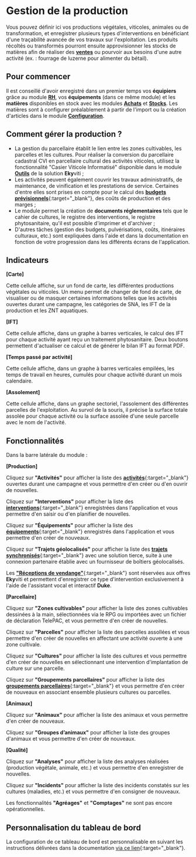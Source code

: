 # Gestion de la production 

Vous pouvez définir ici vos productions végétales, viticoles, animales ou de transformation, et enregistrer plusieurs types d'interventions en bénéficiant d'une traçabilité avancée de vos travaux sur l'exploitation. Les produits récoltés ou transformés pourront ensuite approvisionner les stocks de matières afin de réaliser des [**ventes**](/backend/dashboards/sales) ou pourvoir aux besoins d'une autre activité (ex.&nbsp;: fourrage de luzerne pour alimenter du bétail).

## Pour commencer 

Il est conseillé d'avoir enregistré dans un premier temps vos **équipiers** grâce au module [**RH**](/backend/dashboards/humans), vos **équipements** (dans ce même module) et les **matières** disponibles en stock avec les modules [**Achats**](/backend/dashboards/purchases) et [**Stocks**](/backend/dashboards/stocks). Les matières sont à configurer préalablement à partir de l'import ou la création d'articles dans le module [**Configuration**](/backend/dashboards/settings).

## Comment gérer la production ?

* La gestion du parcellaire établit le lien entre les zones cultivables, les parcelles et les cultures. Pour réaliser la conversion du parcellaire cadastral CVI en parcellaire cultural des activités viticoles, utilisez la fonctionnalité "Casier Viticole Informatisé" disponible dans le module [**Outils**](/backend/dashboards/tools) de la solution **Eky**viti&nbsp;;
* Les activités peuvent également couvrir les travaux administratifs, de maintenance, de vinification et les prestations de service. Certaines d'entre elles sont prises en compte pour le calcul des [**budgets prévisionnels**](https://doc.ekylibre.com/v2/fr/performance/#budgets){:target="_blank"}, des coûts de production et des marges&nbsp;;
* Le module permet la création de **documents réglementaires** tels que le cahier de cultures, le registre des interventions, le registre phytosanitaire, qu'il est possible d'imprimer et d'archiver&nbsp;;
* D'autres tâches (gestion des budgets, pulvérisations, coûts, itinéraires culturaux, etc.) sont expliquées dans l'aide et dans la documentation en fonction de votre progression dans les différents écrans de l'application.

## Indicateurs

**[Carte]** 

Cette cellule affiche, sur un fond de carte, les différentes productions végétales ou viticoles. Un menu permet de changer de fond de carte, de visualiser ou de masquer certaines informations telles que les activités ouvertes durant une campagne, les catégories de SNA, les IFT de la production et les ZNT aquatiques.

**[IFT]** 

Cette cellule affiche, dans un graphe à barres verticales, le calcul des IFT pour chaque activité ayant reçu un traitement phytosanitaire. Deux boutons permettent d'actualiser ce calcul et de générer le bilan IFT au format PDF.

**[Temps passé par activité]** 

Cette cellule affiche, dans un graphe à barres verticales empilées, les temps de travail en heures, cumulés pour chaque activité durant un mois calendaire.

**[Assolement]** 

Cette cellule affiche, dans un graphe sectoriel, l'assolement des différentes parcelles de l'exploitation. Au survol de la souris, il précise la surface totale assolée pour chaque activité ou la surface assolée d'une seule parcelle avec le nom de l'activité.

## Fonctionnalités

Dans la barre latérale du module&nbsp;:

**[Production]** 

Cliquez sur **"Activités"** pour afficher la liste des [**activités**](https://doc.ekylibre.com/v2/fr/chapitre9/#nelle-activite){:target="_blank"} ouvertes durant une campagne et vous permettre d'en créer ou d'en ouvrir de nouvelles.

Cliquez sur **"Interventions"** pour afficher la liste des [**interventions**](https://doc.ekylibre.com/v2/fr/chapitre9/#nelle-interv){:target="_blank"} enregistrées dans l'application et vous permettre d'en saisir ou d'en planifier de nouvelles.

Cliquez sur **"Équipements"** pour afficher la liste des [**équipements**](https://doc.ekylibre.com/v2/fr/chapitre8/#equipements){:target="_blank"} enregistrés dans l'application et vous permettre d'en créer de nouveaux.

Cliquez sur **"Trajets géolocalisés"** pour afficher la liste des [**trajets synchronisés**](https://doc.ekylibre.com/v2/fr/chapitre10/#samsys){:target="_blank"} avec une solution tierce, suite à une connexion partenaire établie avec un fournisseur de boîtiers géolocalisés.

Les [**"Réceptions de vendange"**](https://doc.ekylibre.com/v2/fr/ekyviti/#vendange){:target="_blank"} sont réservées aux offres **Eky**viti et permettent d'enregistrer ce type d'intervention exclusivement à l'aide de l'assistant vocal et interactif **Duke**.

**[Parcellaire]** 

Cliquez sur **"Zones cultivables"** pour afficher la liste des zones cultivables dessinées à la main, sélectionnées via le RPG ou importées avec un fichier de déclaration TelePAC, et vous permettre d'en créer de nouvelles.

Cliquez sur **"Parcelles"** pour afficher la liste des parcelles assollées et vous permettre d'en créer de nouvelles en affectant une activité ouverte à une zone cultivale.

Cliquez sur **"Cultures"** pour afficher la liste des cultures et vous permettre d'en créer de nouvelles en sélectionnant une intervention d'implantation de culture sur une parcelle.

Cliquez sur **"Groupements parcellaires"** pour afficher la liste des [**groupements parcellaires**](https://doc.ekylibre.com/v2/fr/chapitre9/#group-parcel){:target="_blank"} et vous permettre d'en créer de nouveaux en associant ensemble plusieurs cultures ou parcelles.

**[Animaux]** 

Cliquez sur **"Animaux"** pour afficher la liste des animaux et vous permettre d'en créer de nouveaux.

Cliquez sur **"Groupes d’animaux"** pour afficher la liste des groupes d'animaux et vous permettre d'en créer de nouveaux.

**[Qualité]** 

Cliquez sur **"Analyses"** pour afficher la liste des analyses réalisées (production végétale, animale, etc.) et vous permettre d'en enregistrer de nouvelles.

Cliquez sur **"Incidents"** pour afficher la liste des incidents constatés sur les cultures (maladies, etc.) et vous permettre d'en consigner de nouveaux.

Les fonctionnalités **"Agréages"** et **"Comptages"** ne sont pas encore opérationnelles.

## Personnalisation du tableau de bord 

La configuration de ce tableau de bord est personnalisable en suivant les instructions délivrées dans la documentation [via ce lien](https://doc.ekylibre.com/v2/fr/chapitre4/#perso){:target="_blank"}.
